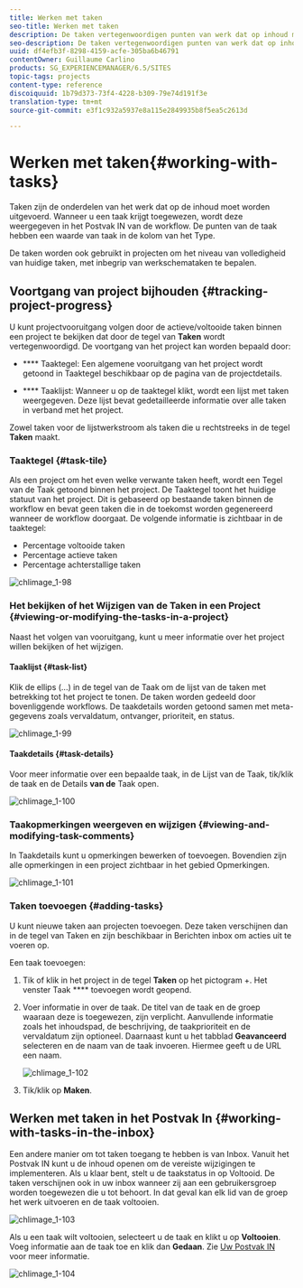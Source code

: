 ```yaml
---
title: Werken met taken
seo-title: Werken met taken
description: De taken vertegenwoordigen punten van werk dat op inhoud moet worden gedaan en in projecten worden gebruikt om het niveau van volledigheid van huidige taken te bepalen
seo-description: De taken vertegenwoordigen punten van werk dat op inhoud moet worden gedaan en in projecten worden gebruikt om het niveau van volledigheid van huidige taken te bepalen
uuid: df4efb3f-8298-4159-acfe-305ba6b46791
contentOwner: Guillaume Carlino
products: SG_EXPERIENCEMANAGER/6.5/SITES
topic-tags: projects
content-type: reference
discoiquuid: 1b79d373-73f4-4228-b309-79e74d191f3e
translation-type: tm+mt
source-git-commit: e3f1c932a5937e8a115e2849935b8f5ea5c2613d

---
```



# Werken met taken{#working-with-tasks}

Taken zijn de onderdelen van het werk dat op de inhoud moet worden uitgevoerd. Wanneer u een taak krijgt toegewezen, wordt deze weergegeven in het Postvak IN van de workflow. De punten van de taak hebben een waarde van taak in de kolom van het Type.

De taken worden ook gebruikt in projecten om het niveau van volledigheid van huidige taken, met inbegrip van werkschemataken te bepalen.

## Voortgang van project bijhouden {#tracking-project-progress}

U kunt projectvooruitgang volgen door de actieve/voltooide taken binnen een project te bekijken dat door de tegel van **Taken** wordt vertegenwoordigd. De voortgang van het project kan worden bepaald door:

* **** Taaktegel: Een algemene vooruitgang van het project wordt getoond in Taaktegel beschikbaar op de pagina van de projectdetails.

* **** Taaklijst: Wanneer u op de taaktegel klikt, wordt een lijst met taken weergegeven. Deze lijst bevat gedetailleerde informatie over alle taken in verband met het project.

Zowel taken voor de lijstwerkstroom als taken die u rechtstreeks in de tegel **Taken** maakt.

### Taaktegel {#task-tile}

Als een project om het even welke verwante taken heeft, wordt een Tegel van de Taak getoond binnen het project. De Taaktegel toont het huidige statuut van het project. Dit is gebaseerd op bestaande taken binnen de workflow en bevat geen taken die in de toekomst worden gegenereerd wanneer de workflow doorgaat. De volgende informatie is zichtbaar in de taaktegel:

* Percentage voltooide taken
* Percentage actieve taken
* Percentage achterstallige taken

![chlimage_1-98](assets/chlimage_1-98a.png)

### Het bekijken of het Wijzigen van de Taken in een Project {#viewing-or-modifying-the-tasks-in-a-project}

Naast het volgen van vooruitgang, kunt u meer informatie over het project willen bekijken of het wijzigen.

#### Taaklijst {#task-list}

Klik de ellips (...) in de tegel van de Taak om de lijst van de taken met betrekking tot het project te tonen. De taken worden gedeeld door bovenliggende workflows. De taakdetails worden getoond samen met meta-gegevens zoals vervaldatum, ontvanger, prioriteit, en status.

![chlimage_1-99](assets/chlimage_1-99a.png)

#### Taakdetails {#task-details}

Voor meer informatie over een bepaalde taak, in de Lijst van de Taak, tik/klik de taak en de Details **van de** Taak open.

![chlimage_1-100](assets/chlimage_1-100a.png)

### Taakopmerkingen weergeven en wijzigen {#viewing-and-modifying-task-comments}

In Taakdetails kunt u opmerkingen bewerken of toevoegen. Bovendien zijn alle opmerkingen in een project zichtbaar in het gebied Opmerkingen.

![chlimage_1-101](assets/chlimage_1-101a.png)

### Taken toevoegen {#adding-tasks}

U kunt nieuwe taken aan projecten toevoegen. Deze taken verschijnen dan in de tegel van Taken en zijn beschikbaar in Berichten inbox om acties uit te voeren op.

Een taak toevoegen:

1. Tik of klik in het project in de tegel **Taken** op het pictogram +. Het venster Taak **** toevoegen wordt geopend.
1. Voer informatie in over de taak. De titel van de taak en de groep waaraan deze is toegewezen, zijn verplicht. Aanvullende informatie zoals het inhoudspad, de beschrijving, de taakprioriteit en de vervaldatum zijn optioneel. Daarnaast kunt u het tabblad **Geavanceerd** selecteren en de naam van de taak invoeren. Hiermee geeft u de URL een naam.

   ![chlimage_1-102](assets/chlimage_1-102a.png)

1. Tik/klik op **Maken**.

## Werken met taken in het Postvak In {#working-with-tasks-in-the-inbox}

Een andere manier om tot taken toegang te hebben is van Inbox. Vanuit het Postvak IN kunt u de inhoud openen om de vereiste wijzigingen te implementeren. Als u klaar bent, stelt u de taakstatus in op Voltooid. De taken verschijnen ook in uw inbox wanneer zij aan een gebruikersgroep worden toegewezen die u tot behoort. In dat geval kan elk lid van de groep het werk uitvoeren en de taak voltooien.

![chlimage_1-103](assets/chlimage_1-103a.png)

Als u een taak wilt voltooien, selecteert u de taak en klikt u op **Voltooien**. Voeg informatie aan de taak toe en klik dan **Gedaan**. Zie [Uw Postvak IN](/help/sites-authoring/inbox.md) voor meer informatie.

![chlimage_1-104](assets/chlimage_1-104.png)